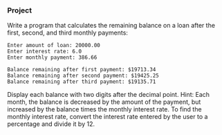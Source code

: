 ### Project

Write a program that calculates the remaining balance on a loan after the first, second, and third monthly payments:

```
Enter amount of loan: 20000.00
Enter interest rate: 6.0
Enter monthly payment: 386.66

Balance remaining after first payment: $19713.34
Balance remaining after second payment: $19425.25
Balance remaining after third payment: $19135.71
```

Display each balance with two digits after the decimal point. Hint: Each month, the balance is decreased by the amount of the payment, but increased by the balance times the monthly interest rate. To find the monthly interest rate, convert the interest rate entered by the user to a percentage and divide it by 12.
